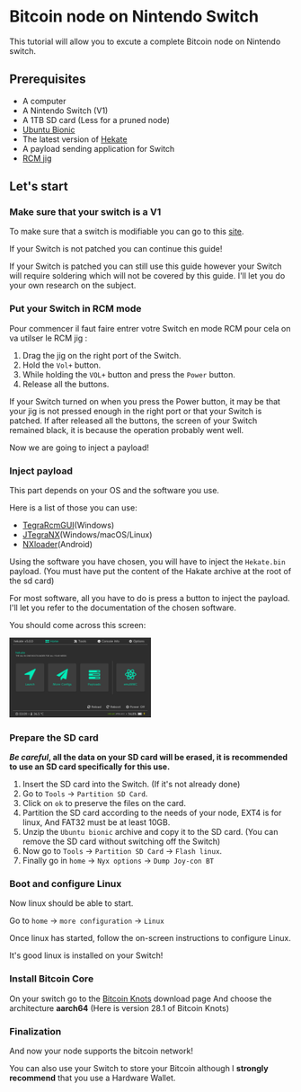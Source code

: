 Bitcoin node on Nintendo Switch
=============

This tutorial will allow you to excute a complete Bitcoin node on Nintendo switch.

Prerequisites
---------------------

- A computer
- A Nintendo Switch (V1)
- A 1TB SD card (Less for a pruned node)
- [Ubuntu Bionic](https://download.switchroot.org/ubuntu-bionic/switchroot-ubuntu-5.1.1-2023-06-12.7z)
- The latest version of [Hekate](https://github.com/CTCaer/hekate/releases)
- A payload sending application for Switch
- [RCM jig](https://www.amazon.com/Switch-Nintendo-Modify-Archive-Simulator/dp/B09GVHZ5B1/ref=sr_1_5?crid=1U506NUGSW4OB&keywords=rcm+switch&qid=1681136130&sprefix=rcm+sw%2Caps%2C443&sr=8-5)

Let's start
---------------------

### Make sure that your switch is a V1

To make sure that a switch is modifiable you can go to this [site](https://ismyswitchpatched.com).

If your Switch is not patched you can continue this guide!

If your Switch is patched you can still use this guide however your Switch will require soldering which will not be covered by this guide. I'll let you do your own research on the subject.

### Put your Switch in RCM mode

Pour commencer il faut faire entrer votre Switch en mode RCM pour cela on va utilser le RCM jig :

1. Drag the jig on the right port of the Switch.
2. Hold the `Vol+` button.
3. While holding the `VOL+` button and press the `Power` button.
4. Release all the buttons.

If your Switch turned on when you press the Power button, it may be that your jig is not pressed enough in the right port or that your Switch is patched.
If after released all the buttons, the screen of your Switch remained black, it is because the operation probably went well.

Now we are going to inject a payload!

### Inject payload

This part depends on your OS and the software you use.

Here is a list of those you can use:
-  [TegraRcmGUI](https://github.com/eliboa/TegraRcmGUI)(Windows)
-  [JTegraNX](https://github.com/dylwedma11748/JTegraNX)(Windows/macOS/Linux)
-  [NXloader](https://github.com/DavidBuchanan314/NXLoader)(Android)

Using the software you have chosen, you will have to inject the `Hekate.bin` payload. (You must have put the content of the Hakate archive at the root of the sd card)

For most software, all you have to do is press a button to inject the payload. I'll let you refer to the documentation of the chosen software.

You should come across this screen:

<img src="Pitcures/hakate.png" width="50%" height="50%" />

### Prepare the SD card

**_Be careful_, all the data on your SD card will be erased, it is recommended to use an SD card specifically for this use.**

1. Insert the SD card into the Switch. (If it's not already done)
2. Go to `Tools` -> `Partition SD Card`.
3. Click on `ok` to preserve the files on the card. 
4. Partition the SD card according to the needs of your node, EXT4 is for linux, And FAT32 must be at least 10GB. 
5. Unzip the `Ubuntu bionic` archive and copy it to the SD card. (You can remove the SD card without switching off the Switch)
6. Now go to `Tools` -> `Partition SD Card` -> `Flash linux`.
7. Finally go in `home` -> `Nyx options` -> `Dump Joy-con BT`

### Boot and configure Linux

Now linux should be able to start.

Go to `home` -> `more configuration` -> `Linux`

Once linux has started, follow the on-screen instructions to configure Linux.

It's good linux is installed on your Switch!

### Install Bitcoin Core

On your switch go to the [Bitcoin Knots](https://bitcoinknots.org/files/28.x/28.1.knots20250305/) download page And choose the architecture **aarch64** (Here is version 28.1 of Bitcoin Knots)

### Finalization

And now your node supports the bitcoin network!

You can also use your Switch to store your Bitcoin although I **strongly recommend** that you use a Hardware Wallet.
